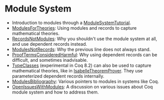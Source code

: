 Module System
=============

-   Introduction to modules through a [ModuleSystemTutorial](ModuleSystemTutorial).
-   [ModulesForTheories](ModulesForTheories): Using modules and records to capture mathematical theories.
-   [RecordsNotModules](RecordsNotModules): Why you shouldn't use the module system at all, and use dependent records instead.
-   [ModulesNotRecords](ModulesNotRecords): Why the previous line does not always stand.
-   [ProofTermsConsideredHarmful](ProofTermsConsideredHarmful): Why using dependent records can be difficult, and sometimes inadvisable.
-   [TypeClasses](TypeClasses) (experimental in Coq 8.2) can also be used to capture mathematical theories, like in [IsabelleTheoremProver](IsabelleTheoremProver). They use parameterized dependent records internally.
-   [ModulesBibliography](ModulesBibliography): Various pointers to modules in systems like Coq.
-   [OpenIssuesWithModules](OpenIssuesWithModules): A discussion on various issues about Coq module system and how to address them.

